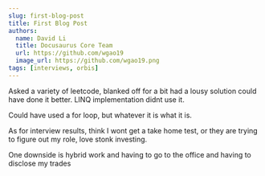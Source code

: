 ```yaml
---
slug: first-blog-post
title: First Blog Post
authors:
  name: David Li
  title: Docusaurus Core Team
  url: https://github.com/wgao19
  image_url: https://github.com/wgao19.png
tags: [interviews, orbis]
---
```


Asked a variety of leetcode, blanked off for a bit had a lousy solution could have done it better. LINQ implementation didnt use it.

Could have used a for loop, but whatever it is what it is.

As for interview results, think I wont get a take home test, or they are trying to figure out my role, love stonk investing.


One downside is hybrid work and having to go to the office and having to disclose my trades